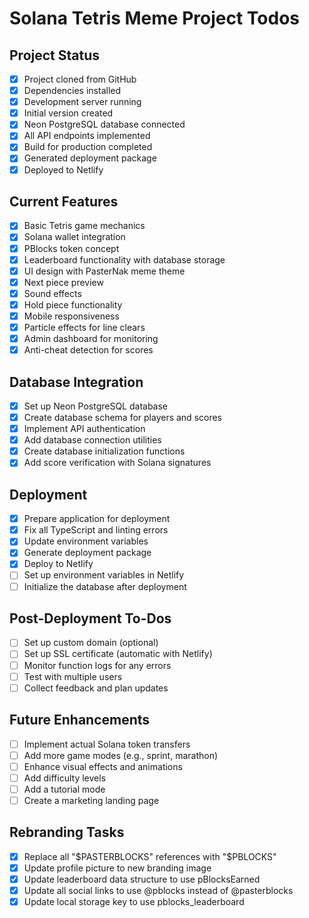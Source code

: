 # Solana Tetris Meme Project Todos

## Project Status
- [x] Project cloned from GitHub
- [x] Dependencies installed
- [x] Development server running
- [x] Initial version created
- [x] Neon PostgreSQL database connected
- [x] All API endpoints implemented
- [x] Build for production completed
- [x] Generated deployment package
- [x] Deployed to Netlify

## Current Features
- [x] Basic Tetris game mechanics
- [x] Solana wallet integration
- [x] PBlocks token concept
- [x] Leaderboard functionality with database storage
- [x] UI design with PasterNak meme theme
- [x] Next piece preview
- [x] Sound effects
- [x] Hold piece functionality
- [x] Mobile responsiveness
- [x] Particle effects for line clears
- [x] Admin dashboard for monitoring
- [x] Anti-cheat detection for scores

## Database Integration
- [x] Set up Neon PostgreSQL database
- [x] Create database schema for players and scores
- [x] Implement API authentication
- [x] Add database connection utilities
- [x] Create database initialization functions
- [x] Add score verification with Solana signatures

## Deployment
- [x] Prepare application for deployment
- [x] Fix all TypeScript and linting errors
- [x] Update environment variables
- [x] Generate deployment package
- [x] Deploy to Netlify
- [ ] Set up environment variables in Netlify
- [ ] Initialize the database after deployment

## Post-Deployment To-Dos
- [ ] Set up custom domain (optional)
- [ ] Set up SSL certificate (automatic with Netlify)
- [ ] Monitor function logs for any errors
- [ ] Test with multiple users
- [ ] Collect feedback and plan updates

## Future Enhancements
- [ ] Implement actual Solana token transfers
- [ ] Add more game modes (e.g., sprint, marathon)
- [ ] Enhance visual effects and animations
- [ ] Add difficulty levels
- [ ] Add a tutorial mode
- [ ] Create a marketing landing page

## Rebranding Tasks
- [x] Replace all "$PASTERBLOCKS" references with "$PBLOCKS"
- [x] Update profile picture to new branding image
- [x] Update leaderboard data structure to use pBlocksEarned
- [x] Update all social links to use @pblocks instead of @pasterblocks
- [x] Update local storage key to use pblocks_leaderboard
